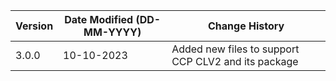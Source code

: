 | **Version** | **Date Modified (DD-MM-YYYY)** | **Change History**                                                 |
|-------------|--------------------------------|--------------------------------------------------------------------|
| 3.0.0       | 10-10-2023                     |	Added new files to support CCP CLV2 and its package                                           |	                                                           